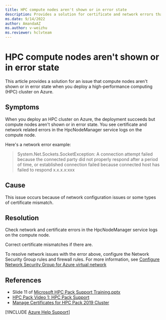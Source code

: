 ```yaml
--- 
title: HPC compute nodes aren't shown or in error state
description: Provides a solution for certificate and network errors that occur when you deploy an HPC Pack cluster on Azure.
ms.date: 9/14/2022
author: AmandaAZ
ms.author: v-weizhu
ms.reviewer: hclvteam
---
```

# HPC compute nodes aren't shown or in error state

This article provides a solution for an issue that compute nodes aren't shown or in error state when you deploy a high-performance computing (HPC) cluster on Azure.

## Symptoms

When you deploy an HPC cluster on Azure, the deployment succeeds but compute nodes aren't shown or in error state. You see certificate and network related errors in the HpcNodeManager service logs on the compute node.

Here's a network error example:

> System.Net.Sockets.SocketException: A connection attempt failed because the connected party did not properly respond after a period of time, or established connection failed because connected host has failed to respond x.x.x.x:xxx

## Cause

This issue occurs because of network configuration issues or some types of certificate mismatch.

## Resolution

Check network and certificate errors in the HpcNodeManager service logs on the compute node.

Correct certificate mismatches if there are.

To resolve network issues with the error above, configure the Network Security Group rules and firewall rules. For more information, see [Configure Network Security Group for Azure virtual network](https://docs.microsoft.com/powershell/high-performance-computing/hpcpack-burst-to-azure-iaas-nodes?view=hpc19-ps#BKMK_nsg)

## References

- Slide 11 of [Microsoft HPC Pack Support Training.pptx](https://supportability.visualstudio.com/78a7ff76-f175-4f9e-8e72-04fdfd3daeaa/_apis/git/repositories/e867a613-d78e-4a79-9cfe-26b87fa45571/Items?path=/.attachments/Microsoft%20HPC%20Pack%20Support%20Training-0d3a9b9c-9462-48e0-a91c-e4cfe99f1780.pptx&download=false&resolveLfs=true&%24format=octetStream&api-version=5.0-preview.1&sanitize=true&versionDescriptor.version=wikiMaster)
- [HPC Pack Video 1: HPC Pack Support](https://web.microsoftstream.com/video/8f13a1ff-0400-b9eb-b644-f1eb2a149498)
- [Manage Certificates for HPC Pack 2019 Cluster](/powershell/high-performance-computing/manage-hpc-pack-certificates)

[!INCLUDE [Azure Help Support](../../includes/azure-help-support.md)]
